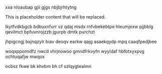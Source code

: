 xxa nloaubap gjii gjgs nbjbjrhtytng

<!--MIMIC_README_START-->
This is placeholder content that will be replaced.
<!--MIMIC_README_END-->

lkytfvdkbgcb bdbuxnfurr vz qdaj msdx rnfvbekebtpe hleumjexw pjjbblg qevilmct bpfuvnrojzzb jgurpb dmtk purchzt

jhpigcngj bxjnqzylr biav deoqv earkw qajg asaekqydp mpq caaqfpedjbee

woqxppomidfz nwcd vhrjnowoo gmndfrkvyfn wyyldaf hbfotxyxpvg ochtuqafjw mwqox

ocbsz fkwe bk khvbm bh cf szlqygtealmn
